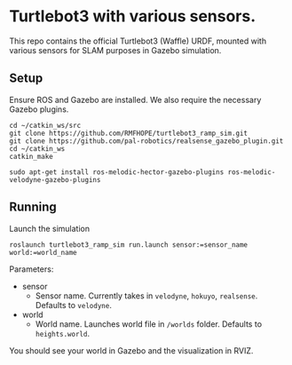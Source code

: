# Turtlebot3 with various sensors.
This repo contains the official Turtlebot3 (Waffle) URDF, mounted with various sensors for SLAM purposes in Gazebo simulation.

## Setup
Ensure ROS and Gazebo are installed. We also require the necessary Gazebo plugins.

```
cd ~/catkin_ws/src
git clone https://github.com/RMFHOPE/turtlebot3_ramp_sim.git
git clone https://github.com/pal-robotics/realsense_gazebo_plugin.git
cd ~/catkin_ws
catkin_make

sudo apt-get install ros-melodic-hector-gazebo-plugins ros-melodic-velodyne-gazebo-plugins
```

## Running
Launch the simulation

```ros
roslaunch turtlebot3_ramp_sim run.launch sensor:=sensor_name world:=world_name
```
Parameters:
- sensor
    - Sensor name. Currently takes in `velodyne`, `hokuyo`, `realsense`. Defaults to `velodyne`.
- world
    - World name. Launches world file in `/worlds` folder. Defaults to `heights.world`.


You should see your world in Gazebo and the visualization in RVIZ.
